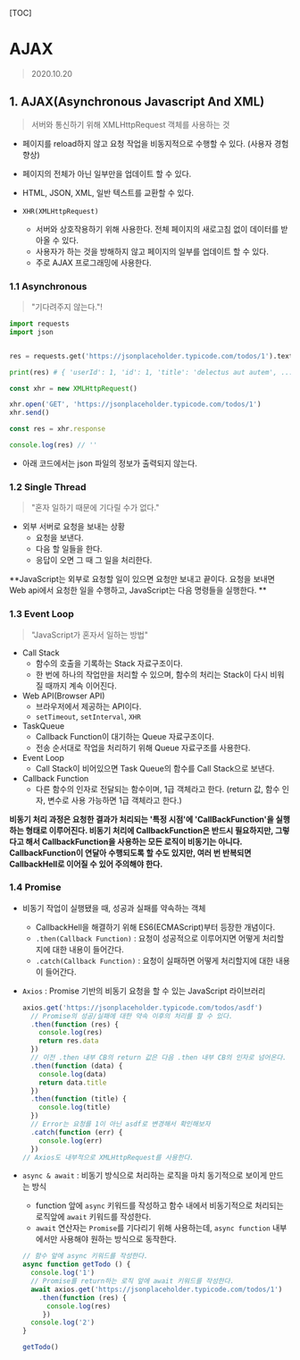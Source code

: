 [TOC]

# AJAX

> 2020.10.20



## 1. AJAX(Asynchronous Javascript And XML)

> 서버와 통신하기 위해  XMLHttpRequest 객체를 사용하는 것

- 페이지를 reload하지 않고 요청 작업을 비동지적으로 수행할 수 있다. (사용자 경험 향상)
- 페이지의 전체가 아닌 일부만을 업데이트 할 수 있다.
- HTML, JSON, XML, 일반 텍스트를 교환할 수 있다.

- `XHR(XMLHttpRequest) `
  - 서버와 상호작용하기 위해 사용한다. 전체 페이지의 새로고침 없이 데이터를 받아올 수 있다.
  - 사용자가 하는 것을 방해하지 않고 페이지의 일부를 업데이트 할 수 있다.
  - 주로 AJAX 프로그래밍에 사용한다.



### 1.1 Asynchronous

> "기다려주지 않는다."!



```python
import requests
import json


res = requests.get('https://jsonplaceholder.typicode.com/todos/1').text

print(res) # { 'userId': 1, 'id': 1, 'title': 'delectus aut autem', ... }
```

```javascript
const xhr = new XMLHttpRequest()

xhr.open('GET', 'https://jsonplaceholder.typicode.com/todos/1')
xhr.send()

const res = xhr.response

console.log(res) // ''
```

- 아래 코드에서는 json 파일의 정보가 출력되지 않는다. 



### 1.2 Single Thread

> "혼자 일하기 때문에 기다릴 수가 없다."

- 외부 서버로 요청을 보내는 상황
  - 요청을 보낸다.
  - 다음 할 일들을 한다.
  - 응답이 오면 그 때 그 일을 처리한다.

**JavaScript는 외부로 요청할 일이 있으면 요청만 보내고 끝이다. 요청을 보내면 Web api에서 요청한 일을 수행하고, JavaScript는 다음 명령들을 실행한다. **



### 1.3 Event Loop

>  "JavaScript가 혼자서 일하는 방법"

- Call Stack
  - 함수의 호출을 기록하는 Stack 자료구조이다.
  - 한 번에 하나의 작업만을 처리할 수 있으며, 함수의 처리는 Stack이 다시 비워질 때까지 계속 이어진다.
- Web API(Browser API)
  - 브라우저에서 제공하는 API이다.
  - `setTimeout`, `setInterval`, `XHR`
- TaskQueue
  - Callback Function이 대기하는 Queue 자료구조이다.
  - 전송 순서대로 작업을 처리하기 위해 Queue 자료구조를 사용한다.
- Event Loop
  - Call Stack이 비어있으면 Task Queue의 함수를 Call Stack으로 보낸다.
- Callback Function
  - 다른 함수의 인자로 전달되는 함수이며, 1급 객체라고 한다. (return 값, 함수 인자, 변수로 사용 가능하면 1급 객체라고 한다.)



**비동기 처리 과정은 요청한 결과가 처리되는 '특정 시점'에 'CallBackFunction'을 실행하는 형태로 이루어진다. 비동기 처리에 CallbackFunction은 반드시 필요하지만, 그렇다고 해서 CallbackFunction을 사용하는 모든 로직이 비동기는 아니다. CallbackFunction이 연달아 수행되도록 할 수도 있지만, 여러 번 반복되면 CallbackHell로 이어질 수 있어 주의해야 한다.**



### 1.4 Promise

- 비동기 작업이 실행됐을 때, 성공과 실패를 약속하는 객체

  - CallbackHell을 해결하기 위해 ES6(ECMAScript)부터 등장한 개념이다.
  - `.then(Callback Function)` : 요청이 성공적으로 이루어지면 어떻게 처리할지에 대한 내용이 들어간다.
  - `.catch(Callback Function)` : 요청이 실패하면 어떻게 처리할지에 대한 내용이 들어간다.

- `Axios` : Promise 기반의 비동기 요청을 할 수 있는 JavaScript 라이브러리

  ```javascript
  axios.get('https://jsonplaceholder.typicode.com/todos/asdf')
  	// Promise의 성공/실패에 대한 약속 이후의 처리를 할 수 있다.
    .then(function (res) {
      console.log(res)
      return res.data
    })
  	// 이전 .then 내부 CB의 return 값은 다음 .then 내부 CB의 인자로 넘어온다.
    .then(function (data) {
      console.log(data)
      return data.title
    })
    .then(function (title) {
      console.log(title)
    })
  	// Error는 요청를 1이 아닌 asdf로 변경해서 확인해보자
    .catch(function (err) {
      console.log(err)
    })
  // Axios도 내부적으로 XMLHttpRequest를 사용한다.
  ```

  

- `async & await` : 비동기 방식으로 처리하는 로직을 마치 동기적으로 보이게 만드는 방식

  - function 앞에 `async` 키워드를 작성하고 함수 내에서 비동기적으로 처리되는 로직앞에 `await` 키워드를 작성한다.
  - `await` 연산자는 `Promise`를 기다리기 위해 사용하는데, `async function` 내부에서만 사용해야 원하는 방식으로 동작한다.

  ```javascript
  // 함수 앞에 async 키워드를 작성한다.
  async function getTodo () {
    console.log('1')
    // Promise를 return하는 로직 앞에 await 키워드를 작성한다.
    await axios.get('https://jsonplaceholder.typicode.com/todos/1')
      .then(function (res) {
        console.log(res)
       })
    console.log('2')
  }
  
  getTodo()
  ```

  